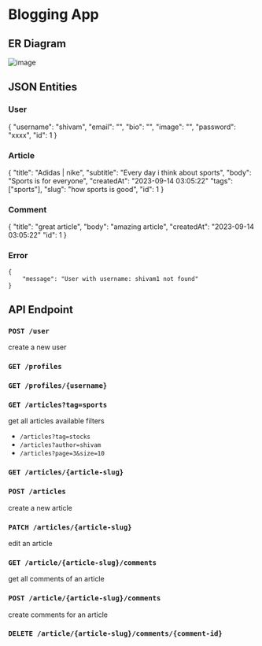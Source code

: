 # Blogging App

## ER Diagram
![image](https://github.com/Shivamkrishnaa/blogapp_springboot_java/assets/30428839/ba2e59d8-b1ac-405a-80e9-029eb71b97ee)

## JSON Entities

### User

{
"username": 	"shivam",
"email":			"",
"bio": 				"",
"image":			"",
"password":	"xxxx",
"id": 		1
}
### Article

{
"title": 			"Adidas | nike",
"subtitle": 		"Every day i think about sports",
"body":			"Sports is for everyone",
"createdAt": 	"2023-09-14 03:05:22"
"tags":				["sports"],
"slug": 			"how sports is good",
"id": 		1
}

### Comment

{
"title": "great article",
"body": "amazing article",
"createdAt": 	"2023-09-14 03:05:22"
"id": 		1
}
### Error
````
{
	"message": "User with username: shivam1 not found"
}
````
## API Endpoint

### `POST /user`
create a new user

### `GET /profiles`
### `GET /profiles/{username}`


### `GET /articles?tag=sports`
get all articles
available filters
- `/articles?tag=stocks`
- `/articles?author=shivam`
- `/articles?page=3&size=10`

### `GET /articles/{article-slug}`

### `POST /articles`
create a new article

### `PATCH /articles/{article-slug}`
edit an article

### `GET /article/{article-slug}/comments`
get all comments of an article

### `POST /article/{article-slug}/comments`
create comments for an article

### `DELETE /article/{article-slug}/comments/{comment-id}`
